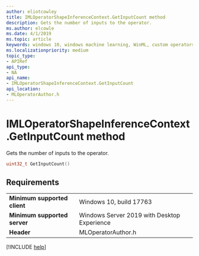 ```yaml
---
author: eliotcowley
title: IMLOperatorShapeInferenceContext.GetInputCount method
description: Gets the number of inputs to the operator.
ms.author: elcowle
ms.date: 4/1/2019
ms.topic: article
keywords: windows 10, windows machine learning, WinML, custom operators, GetInputCount
ms.localizationpriority: medium
topic_type:
- APIRef
api_type:
- NA
api_name:
- IMLOperatorShapeInferenceContext.GetInputCount
api_location:
- MLOperatorAuthor.h
---
```


# IMLOperatorShapeInferenceContext.GetInputCount method

Gets the number of inputs to the operator.

```cpp
uint32_t GetInputCount()
```

## Requirements

| | |
|-|-|
| **Minimum supported client** | Windows 10, build 17763 |
| **Minimum supported server** | Windows Server 2019 with Desktop Experience |
| **Header** | MLOperatorAuthor.h |

[!INCLUDE [help](../../includes/get-help.md)]
